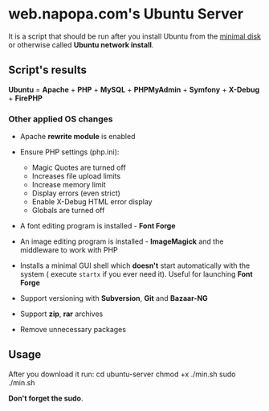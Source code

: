 # web.napopa.com's Ubuntu Server
It is a script that should be run after you install Ubuntu from the [minimal disk](https://help.ubuntu.com/community/Installation/MinimalCD "Ubuntu Minimal CD Image") or otherwise called **Ubuntu network install**.

## Script's results
**Ubuntu** = **Apache** + **PHP** + **MySQL** + **PHPMyAdmin** + **Symfony** + **X-Debug** + **FirePHP**

### Other applied OS changes
* Apache **rewrite module** is enabled
* Ensure PHP settings (php.ini):
  * Magic Quotes are turned off
  * Increases file upload limits
  * Increase memory limit
  * Display errors (even strict)
  * Enable X-Debug HTML error display
  * Globals are turned off

* A font editing program is installed - **Font Forge**
* An image editing program is installed - **ImageMagick** and the middleware to work with PHP
* Installs a minimal GUI shell which **doesn't** start automatically with the system ( execute `startx` if you ever need it). Useful for launching **Font Forge**
* Support versioning with **Subversion**, **Git** and **Bazaar-NG**
* Support **zip**, **rar** archives
* Remove unnecessary packages



## Usage

After you download it run:
	cd ubuntu-server
	chmod +x ./min.sh
	sudo ./min.sh

**Don't forget the sudo**.